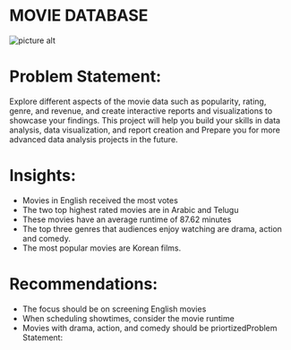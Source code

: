 # MOVIE DATABASE

![picture alt]([https://media.licdn.com/dms/image/D5622AQFl1_kL0P2bfQ/feedshare-shrink_2048_1536/0/1704884486722?e=1711584000&v=beta&t=-evENQZdkfNtVc58n8wCJoVqQwLZpciAvfyMfKffAC4](https://media.licdn.com/dms/image/D5622AQGI8KTJZQqAHA/feedshare-shrink_2048_1536/0/1704879932636?e=1711584000&v=beta&t=4-lftTMl9Wu_zqiINLVUrLkokWpUIXsViQWOsUr07Xo))



# Problem Statement:
Explore different aspects of the movie data such as popularity, rating, genre, and revenue, and create interactive reports and visualizations to showcase your findings.
This project will help you build your skills in data analysis, data visualization, and report creation and Prepare you for more advanced data analysis projects in the future.

# Insights:
* Movies in English received the most votes
* The two top highest rated movies are in Arabic and Telugu
* These movies have an average runtime of 87.62 minutes
* The top three genres that audiences enjoy watching are drama, action and comedy.
* The most popular movies are Korean films.

# Recommendations:
* The focus should be on screening English movies
* When scheduling showtimes, consider the movie runtime
* Movies with drama, action, and comedy should be priortizedProblem Statement:

